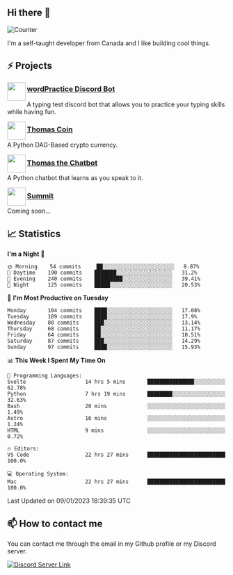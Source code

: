 <h2>Hi there 👋</h2>

![Counter](https://komarev.com/ghpvc/?username=principle105)

<p>I'm a self-taught developer from Canada and I like building cool things.</p>

<h2>⚡ Projects</h2>

<img align="left" src="https://i.imgur.com/BIzs17V.png" width="42" height="42" />
<h3><a target="_blank" href="http://wordpractice.principle.sh/">wordPractice Discord Bot</a></h3>
<p>A typing test discord bot that allows you to practice your typing skills while having fun.</p>

<img align="left" src="https://i.imgur.com/4FdQpgN.png" width="42" height="42" />
<h3><a href="https://github.com/principle105/thomas-coin">Thomas Coin</a></h3>
<p>A Python DAG-Based crypto currency.</p>

<img align="left" src="https://i.imgur.com/hA9YF2s.png" width="42" height="42" />
<h3><a href="https://github.com/principle105/thomasthechatbot">Thomas the Chatbot</a></h3>
<p>A Python chatbot that learns as you speak to it.</p>

<img align="left" src="https://i.imgur.com/Ly8Atho.png" width="42" height="42" />
<h3><a href="http://summit.sh/">Summit</a></h3>
<p>Coming soon...</p>

<h2>📈 Statistics</h2>

<!--START_SECTION:waka-->
**I'm a Night 🦉** 

```text
🌞 Morning    54 commits     ██░░░░░░░░░░░░░░░░░░░░░░░   8.87% 
🌆 Daytime    190 commits    ███████░░░░░░░░░░░░░░░░░░   31.2% 
🌃 Evening    240 commits    █████████░░░░░░░░░░░░░░░░   39.41% 
🌙 Night      125 commits    █████░░░░░░░░░░░░░░░░░░░░   20.53%

```
📅 **I'm Most Productive on Tuesday** 

```text
Monday       104 commits    ████░░░░░░░░░░░░░░░░░░░░░   17.08% 
Tuesday      109 commits    ████░░░░░░░░░░░░░░░░░░░░░   17.9% 
Wednesday    80 commits     ███░░░░░░░░░░░░░░░░░░░░░░   13.14% 
Thursday     68 commits     ██░░░░░░░░░░░░░░░░░░░░░░░   11.17% 
Friday       64 commits     ██░░░░░░░░░░░░░░░░░░░░░░░   10.51% 
Saturday     87 commits     ███░░░░░░░░░░░░░░░░░░░░░░   14.29% 
Sunday       97 commits     ████░░░░░░░░░░░░░░░░░░░░░   15.93%

```


📊 **This Week I Spent My Time On** 

```text
💬 Programming Languages: 
Svelte                   14 hrs 5 mins       ███████████████░░░░░░░░░░   62.78% 
Python                   7 hrs 19 mins       ████████░░░░░░░░░░░░░░░░░   32.63% 
Bash                     20 mins             ░░░░░░░░░░░░░░░░░░░░░░░░░   1.49% 
Astro                    16 mins             ░░░░░░░░░░░░░░░░░░░░░░░░░   1.24% 
HTML                     9 mins              ░░░░░░░░░░░░░░░░░░░░░░░░░   0.72%

🔥 Editors: 
VS Code                  22 hrs 27 mins      █████████████████████████   100.0%

💻 Operating System: 
Mac                      22 hrs 27 mins      █████████████████████████   100.0%

```


 Last Updated on 09/01/2023 18:39:35 UTC
<!--END_SECTION:waka-->

<h2>📫 How to contact me</h2>

You can contact me through the email in my Github profile or my Discord server.

[![Discord Server Link](https://dcbadge.vercel.app/api/server/DHnk46C)](https://discord.gg/DHnk46C)

